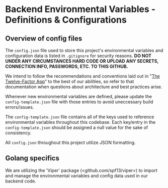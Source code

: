 # Backend Environmental Variables - Definitions & Configurations

##  Overview of config files
The `config.json` file used to store this project's environmental variables and configuration data is listed in `.gitignore` for security reasons. **DO NOT UNDER ANY CIRCUMSTANCES HARD CODE OR UPLOAD ANY SECRETS, CONNECTION INFO, PASSWORDS, ETC. TO THIS GITHUB.**

We intend to follow the recommendations and conventions laid out in "[The Twelve-Factor App](https://12factor.net/)" to the best of our abilities, so refer to that documentation when questions about architecture and best practices arise. 

Whenever new environmental variables are defined, please update the `config-template.json` file with those entries to avoid uneccessary build errors/issues.

The `config-template.json` file contains all of the keys used to reference environmental variables throughout this codebase. Each key/entry in the `config-template.json` should be assigned a null value for the sake of consistency.

All `config.json` throughout this project utilize JSON formatting.


##  Golang specifics
We are utilizing the 'Viper' package (<github.com/spf13/viper>) to import and manage the environmental variables and config data used in our backend code.